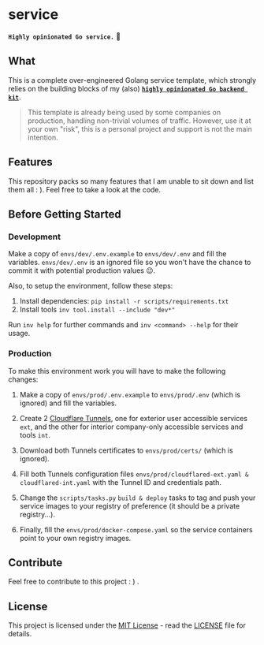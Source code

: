 # service

**`Highly opinionated Go service.`** 🐻

## What

This is a complete over-engineered Golang service template, which strongly relies on the building blocks of my (also) [**`highly opinionated Go backend kit`**](https://github.com/neoxelox/kit).

> This template is already being used by some companies on production, handling non-trivial volumes of traffic. However, use it at your own "risk", this is a personal project and support is not the main intention.

## Features

This repository packs so many features that I am unable to sit down and list them all : ). Feel free to take a look at the code.

## Before Getting Started

### Development

Make a copy of `envs/dev/.env.example` to `envs/dev/.env` and fill the variables. `envs/dev/.env` is an ignored file so you won't have the chance to commit it with potential production values 😉.

Also, to setup the environment, follow these steps:

1. Install dependencies: `pip install -r scripts/requirements.txt`
2. Install tools `inv tool.install --include "dev*"`

Run `inv help` for further commands and `inv <command> --help` for their usage.

### Production

To make this environment work you will have to make the following changes:

1. Make a copy of `envs/prod/.env.example` to `envs/prod/.env` (which is ignored) and fill the variables.

2. Create 2 [Cloudflare Tunnels](https://developers.cloudflare.com/cloudflare-one/connections/connect-networks/), one for exterior user accessible services `ext`, and the other for interior company-only accessible services and tools `int`.

3. Download both Tunnels certificates to `envs/prod/certs/` (which is ignored).

4. Fill both Tunnels configuration files `envs/prod/cloudflared-ext.yaml & cloudflared-int.yaml` with the Tunnel ID and credentials path.

5. Change the `scripts/tasks.py` `build & deploy` tasks to tag and push your service images to your registry of preference (it should be a private registry...).

6) Finally, fill the `envs/prod/docker-compose.yaml` so the service containers point to your own registry images.

## Contribute

Feel free to contribute to this project : ) .

## License

This project is licensed under the [MIT License](https://opensource.org/licenses/MIT) - read the [LICENSE](LICENSE) file for details.
